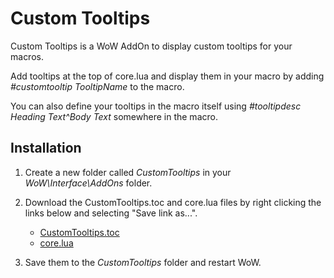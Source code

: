Custom Tooltips
===============

Custom Tooltips is a WoW AddOn to display custom tooltips for your macros.

Add tooltips at the top of core.lua and display them in your macro by adding _#customtooltip TooltipName_ to the macro.

You can also define your tooltips in the macro itself using _#tooltipdesc Heading Text^Body Text_ somewhere in the macro.

Installation
------------

1. Create a new folder called _CustomTooltips_ in your _WoW\Interface\AddOns_ folder.

2. Download the CustomTooltips.toc and core.lua files by right clicking the links below and selecting "Save link as...".
	* [CustomTooltips.toc](https://raw.github.com/Choonster/CustomTooltips/master/CustomTooltips.toc)
	* [core.lua](https://raw.github.com/Choonster/CustomTooltips/master/core.lua)
	
3. Save them to the _CustomTooltips_ folder and restart WoW.

